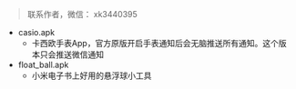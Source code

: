 > 联系作者，微信： xk3440395
- casio.apk
    - 卡西欧手表App，官方原版开启手表通知后会无脑推送所有通知。这个版本只会推送微信通知
- float_ball.apk
    - 小米电子书上好用的悬浮球小工具

